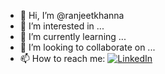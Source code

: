 - 👋 Hi, I’m @ranjeetkhanna
- 👀 I’m interested in ...
- 🌱 I’m currently learning ...
- 💞️ I’m looking to collaborate on ...
- 📫 How to reach me: [![LinkedIn](https://img.shields.io/badge/linkedin-%230077B5.svg?style=for-the-badge&logo=linkedin&logoColor=white)](https://www.linkedin.com/in/ranjeet-khanna/)
  
<!---
ranjeetkhanna/ranjeetkhanna is a ✨ special ✨ repository because its `README.md` (this file) appears on your GitHub profile.
You can click the Preview link to take a look at your changes.
--->
